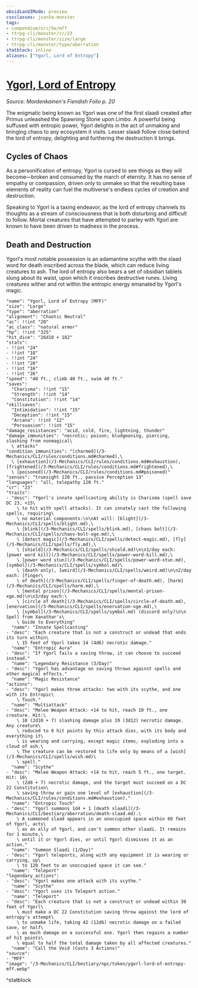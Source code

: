 ```yaml
---
obsidianUIMode: preview
cssclasses: json5e-monster
tags:
- compendium/src/5e/mff
- ttrpg-cli/monster/cr/23
- ttrpg-cli/monster/size/large
- ttrpg-cli/monster/type/aberration
statblock: inline
aliases: ["Ygorl, Lord of Entropy"]
---
```

# [Ygorl, Lord of Entropy](3-Mechanics\CLI\bestiary\npc/ygorl-lord-of-entropy-mff.md)
*Source: Mordenkainen's Fiendish Folio p. 20*  

The enigmatic being known as Ygorl was one of the first slaadi created after Primus unleashed the Spawning Stone upon Limbo. A powerful being suffused with entropic power, Ygorl delights in the act of unmaking and bringing chaos to any ecosystem it visits. Lesser slaadi follow close behind the lord of entropy, delighting and furthering the destruction it brings.

## Cycles of Chaos

As a personification of entropy, Ygorl is cursed to see things as they will become—broken and consumed by the march of eternity. It has no sense of empathy or compassion, driven only to unmake so that the resulting base elements of reality can fuel the multiverse's endless cycles of creation and destruction.

Speaking to Ygorl is a taxing endeavor, as the lord of entropy channels its thoughts as a stream of consciousness that is both disturbing and difficult to follow. Mortal creatures that have attempted to parley with Ygorl are known to have been driven to madness in the process.

## Death and Destruction

Ygorl's most notable possession is an adamantine scythe with the slaad word for death inscribed across the blade, which can reduce living creatures to ash. The lord of entropy also bears a set of obsidian tablets slung about its waist, upon which it inscribes destructive runes. Living creatures wither and rot within the entropic energy emanated by Ygorl's magic.

```statblock
"name": "Ygorl, Lord of Entropy (MFF)"
"size": "Large"
"type": "aberration"
"alignment": "Chaotic Neutral"
"ac": !!int "20"
"ac_class": "natural armor"
"hp": !!int "325"
"hit_dice": "26d10 + 182"
"stats":
- !!int "24"
- !!int "18"
- !!int "24"
- !!int "20"
- !!int "16"
- !!int "26"
"speed": "40 ft., climb 40 ft., swim 40 ft."
"saves":
  "Charisma": !!int "15"
  "Strength": !!int "14"
  "Constitution": !!int "14"
"skillsaves":
  "Intimidation": !!int "15"
  "Deception": !!int "15"
  "Arcana": !!int "12"
  "Persuasion": !!int "15"
"damage_resistances": "acid, cold, fire, lightning, thunder"
"damage_immunities": "necrotic; poison; bludgeoning, piercing, slashing from nonmagical\
  \ attacks"
"condition_immunities": "[charmed](/3-Mechanics/CLI/rules/conditions.md#charmed),\
  \ [exhaustion](/3-Mechanics/CLI/rules/conditions.md#exhaustion), [frightened](/3-Mechanics/CLI/rules/conditions.md#frightened),\
  \ [poisoned](/3-Mechanics/CLI/rules/conditions.md#poisoned)"
"senses": "truesight 120 ft., passive Perception 13"
"languages": "all, telepathy 120 ft."
"cr": "23"
"traits":
- "desc": "Ygorl's innate spellcasting ability is Charisma (spell save DC 23, +15\
    \ to hit with spell attacks). It can innately cast the following spells, requiring\
    \ no material components:\n\nAt will: [blight](/3-Mechanics/CLI/spells/blight.md),\
    \ [blink](/3-Mechanics/CLI/spells/blink.md), [chaos bolt](/3-Mechanics/CLI/spells/chaos-bolt-xge.md),\
    \ [detect magic](/3-Mechanics/CLI/spells/detect-magic.md), [fly](/3-Mechanics/CLI/spells/fly.md),\
    \ [shield](/3-Mechanics/CLI/spells/shield.md)\n\n1/day each: [power word kill](/3-Mechanics/CLI/spells/power-word-kill.md),\
    \ [power word stun](/3-Mechanics/CLI/spells/power-word-stun.md), [symbol](/3-Mechanics/CLI/spells/symbol.md)\
    \ (death only), [weird](/3-Mechanics/CLI/spells/weird.md)\n\n2/day each: [finger\
    \ of death](/3-Mechanics/CLI/spells/finger-of-death.md), [harm](/3-Mechanics/CLI/spells/harm.md),\
    \ [mental prison](/3-Mechanics/CLI/spells/mental-prison-xge.md)\n\n3/day each:\
    \ [circle of death](/3-Mechanics/CLI/spells/circle-of-death.md), [enervation](/3-Mechanics/CLI/spells/enervation-xge.md),\
    \ [symbol](/3-Mechanics/CLI/spells/symbol.md) (discord only)\n\n Spell from Xanathar's\
    \ Guide to Everything"
  "name": "Innate Spellcasting"
- "desc": "Each creature that is not a construct or undead that ends its turn within\
    \ 15 feet of Ygorl takes 14 (4d6) necrotic damage."
  "name": "Entropic Aura"
- "desc": "If Ygorl fails a saving throw, it can choose to succeed instead."
  "name": "Legendary Resistance (3/Day)"
- "desc": "Ygorl has advantage on saving throws against spells and other magical effects."
  "name": "Magic Resistance"
"actions":
- "desc": "Ygorl makes three attacks: two with its scythe, and one with its Entropic\
    \ Touch."
  "name": "Multiattack"
- "desc": "Melee Weapon Attack: +14 to hit, reach 10 ft., one creature. Hit:\
    \ 18 (2d10 + 7) slashing damage plus 19 (3d12) necrotic damage. Any creature\
    \ reduced to 0 hit points by this attack dies, with its body and everything it\
    \ is wearing and carrying, except magic items, exploding into a cloud of ash.\
    \ The creature can be restored to life only by means of a [wish](/3-Mechanics/CLI/spells/wish.md)\
    \ spell."
  "name": "Scythe"
- "desc": "Melee Weapon Attack: +14 to hit, reach 5 ft., one target. Hit: 16\
    \ (2d8 + 7) necrotic damage, and the target must succeed on a DC 22 Constitution\
    \ saving throw or gain one level of [exhaustion](/3-Mechanics/CLI/rules/conditions.md#exhaustion)."
  "name": "Entropic Touch"
- "desc": "Ygorl summons 1d4 + 1 [death slaadi](/3-Mechanics/CLI/bestiary/aberration/death-slaad.md).\
    \ A summoned slaad appears in an unoccupied space within 60 feet of Ygorl, acts\
    \ as an ally of Ygorl, and can't summon other slaadi. It remains for 1 minute,\
    \ until it or Ygorl dies, or until Ygorl dismisses it as an action."
  "name": "Summon Slaadi (1/Day)"
- "desc": "Ygorl teleports, along with any equipment it is wearing or carrying, up\
    \ to 120 feet to an unoccupied space it can see."
  "name": "Teleport"
"legendary_actions":
- "desc": "Ygorl makes one attack with its scythe."
  "name": "Scythe"
- "desc": "Ygorl uses its Teleport action."
  "name": "Teleport"
- "desc": "Each creature that is not a construct or undead within 30 feet of Ygorl\
    \ must make a DC 22 Constitution saving throw against the lord of entropy's attempt\
    \ to unmake life, taking 42 (12d6) necrotic damage on a failed save, or half\
    \ as much damage on a successful one. Ygorl then regains a number of hit points\
    \ equal to half the total damage taken by all affected creatures."
  "name": "Call the Void (Costs 3 Actions)"
"source":
- "MFF"
"image": "/3-Mechanics/CLI/bestiary/npc/token/ygorl-lord-of-entropy-mff.webp"
```
^statblock